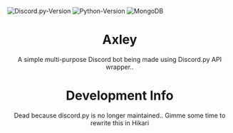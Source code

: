  ![Discord.py-Version](https://img.shields.io/badge/discord.py-1.6.0-blue?style=flat-square)
  ![Python-Version](https://img.shields.io/badge/python-3.9-green?style=flat-square)
  ![MongoDB](https://img.shields.io/badge/motor-2.4.0-pink?style=flat-square)

<h1 align="center">Axley</h1>

<p align="center">A simple multi-purpose Discord bot being made using Discord.py API wrapper..</p>


<h1 align="center">Development Info</h1>

<p align="center">Dead because discord.py is no longer maintained.. Gimme some time to rewrite this in Hikari</p>

